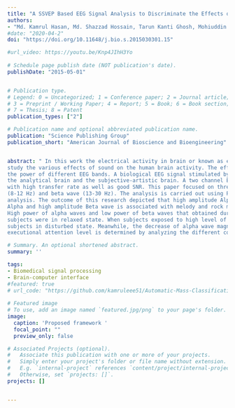 ```yaml
---
title: "A SSVEP Based EEG Signal Analysis to Discriminate the Effects of Music Levels on Executional Attention"
authors:
- "Md. Kamrul Hasan, Md. Shazzad Hossain, Tarun Kanti Ghosh, Mohiuddin Ahmad"
#date: "2020-04-2"
doi: "https://doi.org/10.11648/j.bio.s.2015030301.15"

#url_video: https://youtu.be/Knp4JIhH3Yo
  
# Schedule page publish date (NOT publication's date).
publishDate: "2015-05-01"


# Publication type.
# Legend: 0 = Uncategorized; 1 = Conference paper; 2 = Journal article;
# 3 = Preprint / Working Paper; 4 = Report; 5 = Book; 6 = Book section;
# 7 = Thesis; 8 = Patent
publication_types: ["2"]

# Publication name and optional abbreviated publication name.
publication: "Science Publishing Group"
publication_short: "American Journal of Bioscience and Bioengineering"


abstract: " In this work the electrical activity in brain or known as electroencephalogram (EEG) signal is being analyzed to
study the various effects of sound on the human brain activity. The effect is in the form of variation in either frequency or in
the power of different EEG bands. A biological EEG signal stimulated by Music listening reflects the state of mind, impacts
the analytical brain and the subjective-artistic brain. A two channel EEG acquisition unit is being used to extract brain signal
with high transfer rate as well as good SNR. This paper focused on three types of brain waves which are theta (4-7 Hz), alpha
(8-12 Hz) and beta wave (13-30 Hz). The analysis is carried out using Power Spectral density (PSD), Correlation co-efficient
analysis. The outcome of this research depicted that high amplitude Alpha and low amplitude Beta wave and low amplitude
Alpha and high amplitude Beta wave is associated with melody and rock music respectively meanwhile theta has no effect.
High power of alpha waves and low power of beta waves that obtained during low levels of sound (Melody) indicate that
subjects were in relaxed state. When subjects exposed to high level of sound (Rock), beta waves power increased indicating
subjects in disturbed state. Meanwhile, the decrease of alpha wave magnitude showed that subjects in tense. Thus the subject’s
executional attention level is determined by analyzing the different components of EEG signal."

# Summary. An optional shortened abstract.
summary: ''

tags:
- Biomedical signal processing 
- Brain-computer interface 
#featured: true
# url_code: "https://github.com/kamruleee51/Automatic-Mass-Classification-in-Breast"
  
# Featured image
# To use, add an image named `featured.jpg/png` to your page's folder.
image:
  caption: 'Proposed framework '
  focal_point: ""
  preview_only: false

# Associated Projects (optional).
#   Associate this publication with one or more of your projects.
#   Simply enter your project's folder or file name without extension.
#   E.g. `internal-project` references `content/project/internal-project/index.md`.
#   Otherwise, set `projects: []`.
projects: []


---
```

